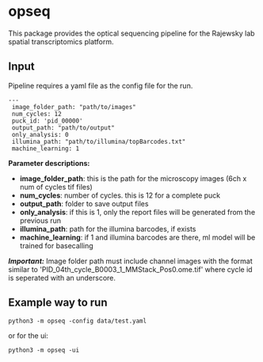 # opseq
This package provides the optical sequencing pipeline for the Rajewsky lab spatial transcriptomics platform. 

## Input
Pipeline requires a yaml file as the config file for the run. 
```
--- 
 image_folder_path: "path/to/images"
 num_cycles: 12
 puck_id: 'pid_00000'
 output_path: "path/to/output"
 only_analysis: 0
 illumina_path: "path/to/illumina/topBarcodes.txt"
 machine_learning: 1
```
**Parameter descriptions:**
* **image_folder_path**: this is the path for the microscopy images (6ch x num of cycles tif files)
* **num_cycles**: number of cycles. this is 12 for a complete puck
* **output_path**: folder to save output files
* **only_analysis**: if this is 1, only the report files will be generated from the previous run
* **illumina_path**: path for the illumina barcodes, if exists
* **machine_learning**: if 1 and illumina barcodes are there, ml model will be trained for basecalling

***Important:*** Image folder path must include channel images with the format similar to 'PID_04th_cycle_B0003_1_MMStack_Pos0.ome.tif' where cycle id is seperated with an underscore.


## Example way to run
```
python3 -m opseq -config data/test.yaml
```

or for the ui:
```
python3 -m opseq -ui
```